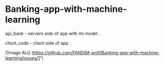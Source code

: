 # Banking-app-with-machine-learning

api_bank - servers side of app with ml model . 

client_code - client side of app . 

![Image ALt] (https://github.com/FANDIM-wolf/Banking-app-with-machine-learning/issues/1")
